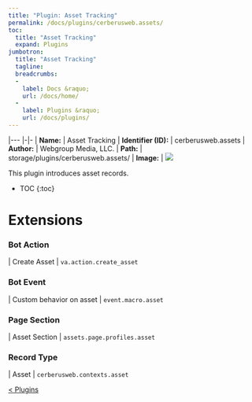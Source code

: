 ```yaml
---
title: "Plugin: Asset Tracking"
permalink: /docs/plugins/cerberusweb.assets/
toc:
  title: "Asset Tracking"
  expand: Plugins
jumbotron:
  title: "Asset Tracking"
  tagline: 
  breadcrumbs:
  -
    label: Docs &raquo;
    url: /docs/home/
  -
    label: Plugins &raquo;
    url: /docs/plugins/
---
```


|---
|-|-
| **Name:** | Asset Tracking
| **Identifier (ID):** | cerberusweb.assets
| **Author:** | Webgroup Media, LLC.
| **Path:** | storage/plugins/cerberusweb.assets/
| **Image:** | <img src="/assets/images/plugins/cerberusweb.assets.png" class="screenshot">

This plugin introduces asset records.

* TOC
{:toc}

# Extensions

### Bot Action

| Create Asset | `va.action.create_asset`


### Bot Event

| Custom behavior on asset | `event.macro.asset`


### Page Section

| Asset Section | `assets.page.profiles.asset`


### Record Type

| Asset | `cerberusweb.contexts.asset`


<div class="section-nav">
	<div class="left">
		<a href="/docs/plugins/#plugins" class="prev">&lt; Plugins</a>
	</div>
	<div class="right align-right">
	</div>
</div>
<div class="clear"></div>